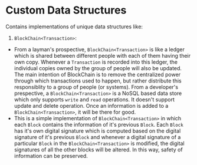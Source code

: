 # Custom Data Structures
Contains implementations of unique data structures like:
1. `BlockChain<Transaction>`:
- From a layman's prospective, `BlockChain<Transaction>` is like a ledger which is shared between different people with each of them having their own copy. Whenever a `Transaction` is recorded into this ledger, the individual copies owned by the group of people will also be updated. The main intention of BlockChain is to remove the centralized power through which transactions used to happen, but rather distribute this responsiblity to a group of people (or systems). From a developer's prespective, a `BlockChain<Transaction>` is a NoSQL based data store which only supports `write` and `read` operations. It doesn't support update and delete operation. Once an information is added to a `BlockChain<Transaction>`, it will be there for good. 
- This is a simple implementation of `BlockChain<Transaction>` in which each `Block` contains the information of it's previous `Block`. Each `Block` has it's own digital signature which is computed based on the digital signature of it's previous `Block` and whenever a digital signature of a particular `Block` in the `BlockChain<Transaction>` is modified, the digital signatures of all the other blocks will be altered. In this way, safety of information can be preserved.
